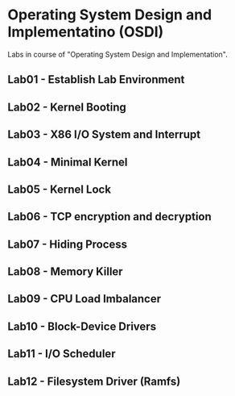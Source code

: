 # Operating System Design and Implementatino (OSDI)

Labs in course of "Operating System Design and Implementation".

## Lab01 - Establish Lab Environment

## Lab02 - Kernel Booting

## Lab03 - X86 I/O System and Interrupt

## Lab04 - Minimal Kernel

## Lab05 - Kernel Lock

## Lab06 - TCP encryption and decryption

## Lab07 - Hiding Process

## Lab08 - Memory Killer

## Lab09 - CPU Load Imbalancer

## Lab10 - Block-Device Drivers

## Lab11 - I/O Scheduler

## Lab12 - Filesystem Driver (Ramfs)

